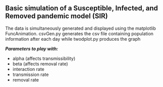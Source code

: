 <h2> Basic simulation of a Susceptible, Infected, and Removed pandemic model (SIR) </h2>

The data is simultaneously generated and displayed using the matplotlib FuncAnimation.
csvGen.py generates the csv file containing population information after each day while twodplot.py produces the graph

<strong><em>Parameters to play with:</em></strong>
<ul>
<li> alpha (affects transmissibility) </li>
<li> beta (affects removal rate) </li>
<li> interaction rate </li>
<li> transmission rate </li>
<li> removal rate </li>
</ul>
